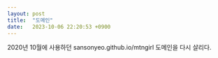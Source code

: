 ```yaml
---
layout: post
title:  "도메인"
date:   2023-10-06 22:20:53 +0900
---
```


2020년 10월에 사용하던 sansonyeo.github.io/mtngirl 도메인을 다시 살리다.
